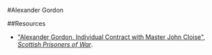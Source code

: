 #Alexander Gordon

##Resources

* ["Alexander Gordon, Individual Contract with Master John Cloise"](http://scottishprisonersofwar.com/alexander-gordon-individual-contract-with-master-john-cloise/), [_Scottish Prisoners of War_](http://scottishprisonersofwar.com/).